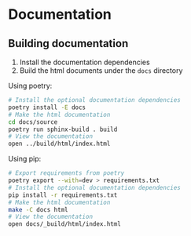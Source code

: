 # Documentation

## Building documentation

1. Install the documentation dependencies
2. Build the html documents under the `docs` directory

Using poetry:

```bash
# Install the optional documentation dependencies
poetry install -E docs
# Make the html documentation
cd docs/source
poetry run sphinx-build . build
# View the documentation
open ../build/html/index.html
```

Using pip:

```bash
# Export requirements from poetry
poetry export --with=dev > requirements.txt
# Install the optional documentation dependencies
pip install -r requirements.txt
# Make the html documentation
make -C docs html
# View the documentation
open docs/_build/html/index.html
```
